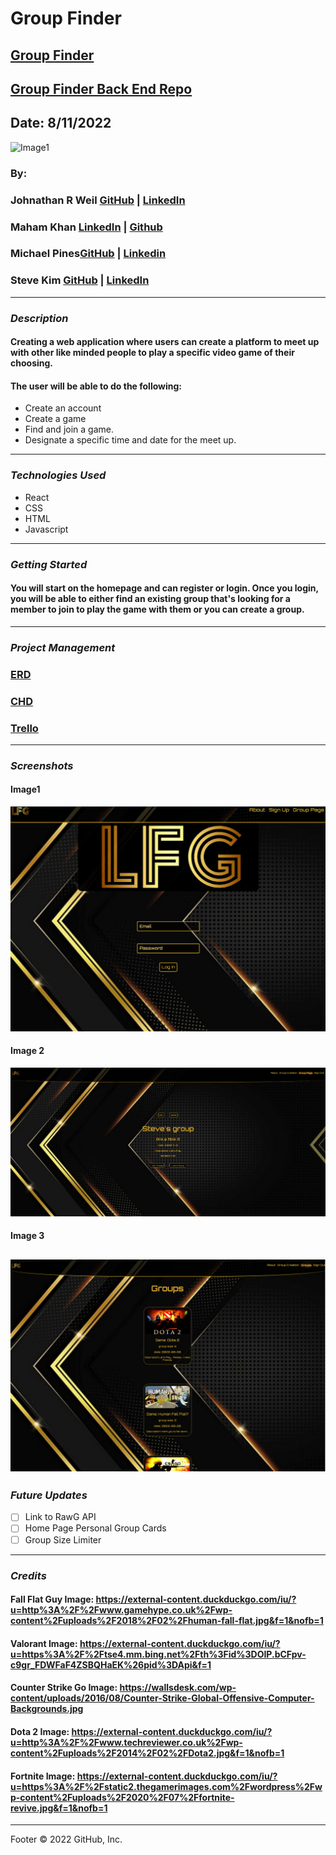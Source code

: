 # Group Finder
## [Group Finder](https://github.com/Skim1571/Group-Finder)
## [Group Finder Back End Repo](https://github.com/mahamakhan/Group-Finder-Backend)

## Date: 8/11/2022
![Image1](https://images.squarespace-cdn.com/content/v1/5e1f818988a3ad55be25f040/1579628831177-LCJBPP1HBKY2L6HIEHGX/cover_photo_without_slogan.jpg)

### By: 
### Johnathan R Weil [GitHub](https://github.com/JwR513) | [LinkedIn](https://www.linkedin.com/in/johnathan-weil-69b100229/)
### Maham Khan [LinkedIn](https://www.linkedin.com/in/mahamakhan/)  | [Github](https://github.com/mahamakhan)
### Michael Pines[GitHub](https://github.com/smyp1) | [Linkedin](https://www.linkedin.com/in/mickey-pines/) 
### Steve Kim [GitHub](https://github.com/Skim1571) | [LinkedIn](https://www.linkedin.com/in/skim1571/)

---

### **_Description_**

#### Creating a web application where users can create a platform to meet up with other like minded people to play a specific video game of their choosing.
#### The user will be able to do the following: 

- Create an account
- Create a game 
- Find and join a game. 
- Designate a specific time and date for the meet up.  

---

### **_Technologies Used_**

- React
- CSS
- HTML
- Javascript
---

### **_Getting Started_**

#### You will start on the homepage and can register or login. Once you login, you will be able to either find an existing group that's looking for a member to join to play the game with them or you can create a group.

---
### **_Project Management_**

### [ERD](https://app.diagrams.net/#G1wHVE2dl4m9JzqrDlblPFRu4PeO6Tu2RZ)

### [CHD](https://app.diagrams.net/#G1PrY90V_GgitMQ0zOjcT-2ik2PiWB1y2D)

### [Trello](https://trello.com/b/2w0vsJLe/group-finder)

---

### **_Screenshots_**



#### Image1
![Image](public/ss4.png )

#### Image 2
![Image](public/sss1.png)

#### Image 3
![Image](public/ssss3.png)
---

### **_Future Updates_**

- [ ] Link to RawG API 
- [ ] Home Page Personal Group Cards
- [ ] Group Size Limiter

---

### **_Credits_**

#### Fall Flat Guy Image: https://external-content.duckduckgo.com/iu/?u=http%3A%2F%2Fwww.gamehype.co.uk%2Fwp-content%2Fuploads%2F2018%2F02%2Fhuman-fall-flat.jpg&f=1&nofb=1

#### Valorant Image: https://external-content.duckduckgo.com/iu/?u=https%3A%2F%2Ftse4.mm.bing.net%2Fth%3Fid%3DOIP.bCFpv-c9gr_FDWFaF4ZSBQHaEK%26pid%3DApi&f=1

#### Counter Strike Go Image: https://wallsdesk.com/wp-content/uploads/2016/08/Counter-Strike-Global-Offensive-Computer-Backgrounds.jpg

#### Dota 2 Image: https://external-content.duckduckgo.com/iu/?u=http%3A%2F%2Fwww.techreviewer.co.uk%2Fwp-content%2Fuploads%2F2014%2F02%2FDota2.jpg&f=1&nofb=1

#### Fortnite Image: https://external-content.duckduckgo.com/iu/?u=https%3A%2F%2Fstatic2.thegamerimages.com%2Fwordpress%2Fwp-content%2Fuploads%2F2020%2F07%2Ffortnite-revive.jpg&f=1&nofb=1

---

Footer
© 2022 GitHub, Inc.